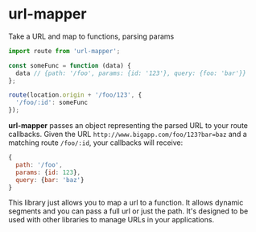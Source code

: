 # url-mapper
Take a URL and map to functions, parsing params

```js
import route from 'url-mapper';

const someFunc = function (data) {
  data // {path: '/foo', params: {id: '123'}, query: {foo: 'bar'}}
};

route(location.origin + '/foo/123', {
  '/foo/:id': someFunc
});
```
**url-mapper** passes an object representing the parsed URL to your route callbacks. Given the URL `http://www.bigapp.com/foo/123?bar=baz` and a matching route `/foo/:id`, your callbacks will receive:
```js
{
  path: '/foo',
  params: {id: 123},
  query: {bar: 'baz'}
}
```

This library just allows you to map a url to a function. It allows dynamic segments and you can pass a full url or just the path. It's designed to be used with other libraries to manage URLs in your applications.
